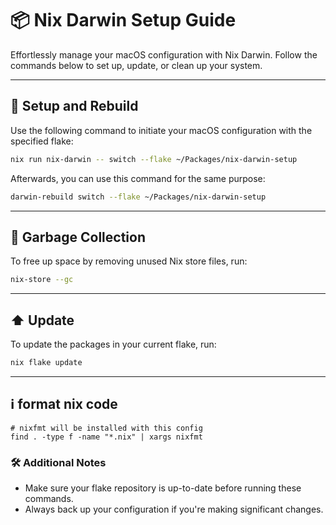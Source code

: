 # 📦 Nix Darwin Setup Guide

Effortlessly manage your macOS configuration with Nix Darwin.
Follow the commands below to set up, update, or clean up your system.

---

## 🚀 Setup and Rebuild

Use the following command to initiate your macOS configuration with the specified flake:

```bash
nix run nix-darwin -- switch --flake ~/Packages/nix-darwin-setup
```

Afterwards, you can use this command for the same purpose:

```bash
darwin-rebuild switch --flake ~/Packages/nix-darwin-setup
```

---

## 🧹 Garbage Collection

To free up space by removing unused Nix store files, run:

```bash
nix-store --gc
```

---

## ⬆️ Update

To update the packages in your current flake, run:

```bash
nix flake update
```

---

## ℹ️ format nix code

```shell
# nixfmt will be installed with this config
find . -type f -name "*.nix" | xargs nixfmt
```

### 🛠 Additional Notes

- Make sure your flake repository is up-to-date before running these commands.
- Always back up your configuration if you're making significant changes.
